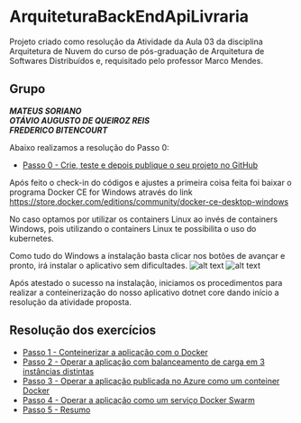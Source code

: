 # ArquiteturaBackEndApiLivraria
Projeto criado como resolução da Atividade da Aula 03 da disciplina Arquitetura de Nuvem do curso de pós-graduação de Arquitetura de Softwares Distribuídos e, requisitado pelo professor Marco Mendes.

## Grupo
**_MATEUS SORIANO_** <br />
**_OTÁVIO AUGUSTO DE QUEIROZ REIS_**<br />
**_FREDERICO BITENCOURT_**


Abaixo realizamos a resolução do Passo 0:
* [Passo 0 - Crie, teste e depois publique o seu projeto no GitHub](Passo0.md)

Após feito o check-in do códigos e ajustes a primeira coisa feita foi baixar o programa Docker CE for Windows através do link <br/>
https://store.docker.com/editions/community/docker-ce-desktop-windows

No caso optamos por utilizar os containers Linux ao invés de containers Windows, pois utilizando o containers Linux te possibilita o uso do kubernetes.

Como tudo do Windows a instalação basta clicar nos botões de avançar e pronto, irá instalar o aplicativo sem dificultades.
![alt text](https://i.snag.gy/c0tCAx.jpg)
![alt text](https://i.snag.gy/7wSkjD.jpg)


Após atestado o sucesso na instalação, iniciamos os procedimentos para realizar a conteinerização do nosso aplicativo dotnet core dando início a resolução da atividade proposta.

## Resolução dos exercícios
* [Passo 1 - Conteinerizar a aplicação com o Docker](Passo1.md)
* [Passo 2 - Operar a aplicação com balanceamento de carga em 3 instâncias distintas](Passo2.md)
* [Passo 3 - Operar a aplicação publicada no Azure como um conteiner Docker](Passo3.md)
* [Passo 4 - Operar a aplicação como um serviço Docker Swarm](Passo4.md)
* [Passo 5 - Resumo](Passo5.md)
